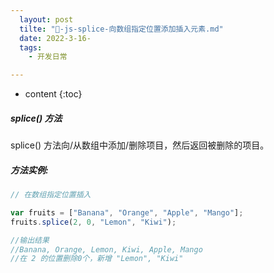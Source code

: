 ```yaml
---
  layout: post
  tilte: "🍟-js-splice-向数组指定位置添加插入元素.md"
  date: 2022-3-16-
  tags: 
    - 开发日常

---
```



* content
{:toc}


##### splice() 方法
splice() 方法向/从数组中添加/删除项目，然后返回被删除的项目。

##### 方法实例:

```js
// 在数组指定位置插入

var fruits = ["Banana", "Orange", "Apple", "Mango"];
fruits.splice(2, 0, "Lemon", "Kiwi");

//输出结果
//Banana, Orange, Lemon, Kiwi, Apple, Mango
//在 2 的位置删除0个，新增 "Lemon", "Kiwi"

```
